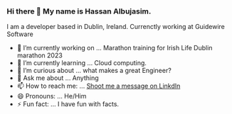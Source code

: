 ### Hi there 👋 My name is Hassan Albujasim. 
I am a developer based in Dublin, Ireland. Currenctly working at Guidewire Software

- 🔭 I’m currently working on ... Marathon training for Irish Life Dublin marathon 2023
- 🌱 I’m currently learning ... Cloud computing.
- 🤔 I’m curious about ... what makes a great Engineer?
- 💬 Ask me about ... Anything
- 📫 How to reach me: ... [Shoot me a message on LinkdIn](https://www.linkedin.com/in/hassanajaj/)
- 😄 Pronouns: ... He/Him
- ⚡ Fun fact: ... I have fun with facts.

